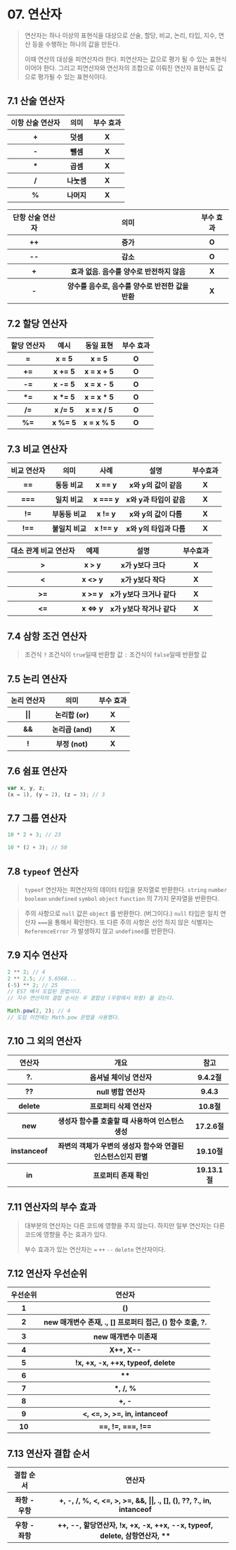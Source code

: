 # 07. 연산자

> 연산자는 하나 이상의 표현식을 대상으로 산술, 할당, 비교, 논리, 타입, 지수, 연산 등을 수행하는 하나의 값을 만든다.
>
> 이때 연산의 대상을 피연산자라 한다. 피연산자는 값으로 평가 될 수 있는 표현식이어야 한다. 그리고 피연산자와 연산자의 조합으로 이뤄진 연산자 표현식도 값으로 평가될 수 있는 표현식이다.

## 7.1 산술 연산자

<table>
 <tr>
    <th>이항 산술 연산자</th>
    <th>의미</th>
    <th>부수 효과</th>
 </tr>
 <tr>
    <th>+</th>
    <th>덧셈</th>
    <th>X</th>
 </tr>
  <tr>
    <th>-</th>
    <th>뺄셈</th>
    <th>X</th>
 </tr>
 <tr>
    <th>*</th>
    <th>곱셈</th>
    <th>X</th>
 </tr>
 <tr>
    <th>/</th>
    <th>나눗셈</th>
    <th>X</th>
 </tr>
 <tr>
    <th>%</th>
    <th>나머지</th>
    <th>X</th>
 </tr>
</table>

<table>
 <tr>
    <th>단항 산술 연산자</th>
    <th>의미</th>
    <th>부수 효과</th>
 </tr>
 <tr>
    <th>++</th>
    <th>증가</th>
    <th>O</th>
 </tr>
  <tr>
    <th>--</th>
    <th>감소</th>
    <th>O</th>
 </tr>
 <tr>
    <th>+</th>
    <th>효과 없음. 음수를 양수로 반전하지 않음</th>
    <th>X</th>
 </tr>
 <tr>
    <th>-</th>
    <th>양수를 음수로, 음수를 양수로 반전한 값을 반환</th>
    <th>X</th>
 </tr>
</table>

## 7.2 할당 연산자

<table>
 <tr>
    <th>할당 연산자</th>
    <th>예시</th>
    <th>동일 표현</th>
    <th>부수 효과</th>
 </tr>
 <tr>
    <th>=</th>
    <th>x = 5</th>
    <th>x = 5</th>
    <th>O</th>
 </tr>
  <tr>
    <th>+=</th>
    <th>x += 5</th>
    <th>x = x + 5</th>
    <th>O</th>
 </tr>
 <tr>
    <th>-=</th>
    <th>x -= 5</th>
    <th>x = x - 5</th>
    <th>O</th>
 </tr>
 <tr>
    <th>*=</th>
    <th>x *= 5</th>
    <th>x = x * 5</th>
    <th>O</th>
 </tr>
 <tr>
    <th>/=</th>
    <th>x /= 5</th>
    <th>x = x / 5</th>
    <th>O</th>
 </tr>
  <tr>
    <th>%=</th>
    <th>x %= 5</th>
    <th>x = x % 5</th>
    <th>O</th>
 </tr>
</table>

## 7.3 비교 연산자

<table>
 <tr>
    <th>비교 연산자</th>
    <th>의미</th>
    <th>사례</th>
    <th>설명</th>
    <th>부수효과</th>
 </tr>
 <tr>
    <th>==</th>
    <th>동등 비교</th>
    <th>x == y</th>
    <th>x와 y의 값이 같음</th>
    <th>X</th>
 </tr>
 <tr>
    <th>===</th>
    <th>일치 비교</th>
    <th>x === y</th>
    <th>x와 y과 타입이 같음</th>
    <th>X</th>
 </tr>
 <tr>
    <th>!=</th>
    <th>부동등 비교</th>
    <th>x != y</th>
    <th>x와 y의 값이 다름</th>
    <th>X</th>
 </tr>
 <tr>
    <th>!==</th>
    <th>불일치 비교</th>
    <th>x !== y</th>
    <th>x와 y의 타입과 다름</th>
    <th>X</th>
 </tr>
</table>

<table>
 <tr>
    <th>대소 관계 비교 연산자</th>
    <th>예제</th>
    <th>설명</th>
    <th>부수효과</th>
 </tr>
 <tr>
    <th>></th>
    <th>x > y</th>
    <th>x가 y보다 크다</th>
    <th>X</th>
 </tr>
 <tr>
    <th><</th>
    <th>x <> y</th>
    <th>x가 y보다 작다</th>
    <th>X</th>
 </tr>
 <tr>
    <th>>=</th>
    <th>x >= y</th>
    <th>x가 y보다 크거나 같다</th>
    <th>X</th>
 </tr>
 <tr>
    <th><=</th>
    <th>x <=> y</th>
    <th>x가 y보다 작거나 같다</th>
    <th>X</th>
 </tr>
</table>

## 7.4 삼항 조건 연산자

> 조건식 `?` 조건식이 `true`일때 반환할 값 `:` 조건식이 `false`일때 반환할 값

## 7.5 논리 연산자

<table>
 <tr>
    <th>논리 연산자</th>
    <th>의미</th>
    <th>부수 효과</th>
 </tr>
 <tr>
    <th>||</th>
    <th>논리합 (or)</th>
    <th>X</th>
 </tr>
  <tr>
    <th>&&</th>
    <th>논리곱 (and)</th>
    <th>X</th>
 </tr>
 <tr>
    <th>!</th>
    <th>부정 (not)</th>
    <th>X</th>
 </tr>
</table>

## 7.6 쉼표 연산자

```js
var x, y, z;
(x = 1), (y = 2), (z = 3); // 3
```

## 7.7 그룹 연산자

```js
10 * 2 + 3; // 23

10 * (2 + 3); // 50
```

## 7.8 `typeof` 연산자

> `typeof` 연산자는 피연산자의 데이터 타입을 문자열로 반환한다.
> `string` `number` `boolean` `undefined` `symbol` `object` `function` 의 7가지 문자열을 반환한다.

> 주의 사항으로 `null` 값은 `object` 를 반환한다. (버그이다.)
> `null` 타입은 일치 연산자 `===`을 통해서 확인한다.
> 또 다른 주의 사항은 선언 하지 않은 식별자는 `ReferenceError` 가 발생하지 않고 `undefined`를 반환한다.

## 7.9 지수 연산자

```js
2 ** 2; // 4
2 ** 2.5; // 5.6568...
(-5) ** 2; // 25
// ES7 에서 도입된 문법이다.
// 지수 연산자의 결합 순서는 우 결합성 (우항에서 좌항) 을 갖는다.

Math.pow(2, 2); // 4
// 도입 이전에는 Math.pow 문법을 사용했다.
```

## 7.10 그 외의 연산자

<table>
 <tr>
    <th>연산자</th>
    <th>개요</th>
    <th>참고</th>
 </tr>
 <tr>
    <th>?.</th>
    <th>옵셔널 체이닝 연산자</th>
    <th>9.4.2절</th>
 </tr>
  <tr>
    <th>??</th>
    <th>null 병합 연산자</th>
    <th>9.4.3</th>
 </tr>
 <tr>
    <th>delete</th>
    <th>프로퍼티 삭제 연산자</th>
    <th>10.8절</th>
 </tr>
 <tr>
    <th>new</th>
    <th>생성자 함수를 호출할 때 사용하여 인스턴스 생성</th>
    <th>17.2.6절</th>
 </tr>
 <tr>
    <th>instanceof</th>
    <th>좌변의 객체가 우변의 생성자 함수와 연결된 인스턴스인지 판별</th>
    <th>19.10절</th>
 </tr>
 <tr>
    <th>in</th>
    <th>프로퍼티 존재 확인</th>
    <th>19.13.1절</th>
 </tr>
</table>

## 7.11 연산자의 부수 효과

> 대부분의 연산자는 다른 코드에 영향을 주지 않는다. 하지만 일부 연산자는 다른 코드에 영향을 주는 효과가 있다.
>
> 부수 효과가 있는 연산자는 `=` `++` `--` `delete` 연산자이다.

## 7.12 연산자 우선순위

<table>
 <tr>
    <th>우선순위</th>
    <th>연산자</th>
 </tr>
 <tr>
    <th>1</th>
    <th>()</th>
 </tr>
  <tr>
    <th>2</th>
    <th>new 매개변수 존재, ., [] 프로퍼티 접근, () 함수 호출, ?.</th>
 </tr>
 <tr>
    <th>3</th>
    <th>new 매개변수 미존재</th>
 </tr>
 <tr>
    <th>4</th>
    <th>X++, X--</th>
 </tr>
 <tr>
    <th>5</th>
    <th>!x, +x, -x, ++x, typeof, delete</th>
 </tr>
 <tr>
    <th>6</th>
    <th>**</th>
 </tr>
 <tr>
    <th>7</th>
    <th>*, /, %</th>
 </tr>
 <tr>
    <th>8</th>
    <th>+, -</th>
 </tr>
 <tr>
    <th>9</th>
    <th><, <=, >, >=, in, intanceof</th>
 </tr>
 <tr>
    <th>10</th>
    <th>==, !=, ===, !==</th>
 </tr>
</table>

## 7.13 연산자 결합 순서

<table>
 <tr>
    <th>결합 순서</th>
    <th>연산자</th>
 </tr>
 <tr>
    <th>좌항 - 우항</th>
    <th>+, -, /, %, <, <=, >, >=, &&, ||, ., [], (), ??, ?., in, intanceof</th>
 </tr>
 <tr>
    <th>우항 - 좌항</th>
    <th>++, --, 할당연산자, !x, +x, -x, ++x, --x, typeof, delete, 삼항연산자, **</th>
 </tr>
</table>
